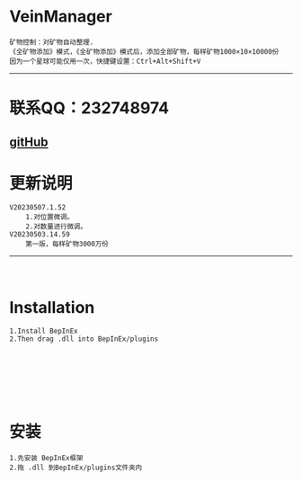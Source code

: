 # **VeinManager**
	矿物控制：对矿物自动整理.
	《全矿物添加》模式，《全矿物添加》模式后，添加全部矿物，每样矿物1000×10×10000份
	因为一个星球可能仅用一次，快捷键设置：Ctrl+Alt+Shift+V	　　
---
# **联系QQ：232748974**
[gitHub](https://github.com/zhyb840305/ZHYB.DSP.MOD.Plugin)
---
# **更新说明**

	V20230507.1.52
		1.对位置微调。
		2.对数量进行微调。
	V20230503.14.59
		第一版，每样矿物3000万份 
---

　　
　　
# **Installation**
	1.Install BepInEx
	2.Then drag .dll into BepInEx/plugins
　　
------------
　　
　　
# **安装**
	1.先安装 BepInEx框架
	2.拖 .dll 到BepInEx/plugins文件夹内